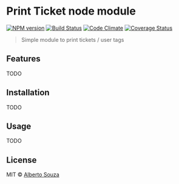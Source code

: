 # Print Ticket node module

[![NPM version][npm-image]][npm-url] [![Build Status][travis-image]][travis-url] [![Code Climate](https://codeclimate.com/github/albertosouza/print-ticket/badges/gpa.svg)](https://codeclimate.com/github/albertosouza/print-ticket) [![Coverage Status](https://coveralls.io/repos/github/albertosouza/print-ticket/badge.svg?branch=master)](https://coveralls.io/github/albertosouza/print-ticket?branch=master)

> Simple module to print tickets / user tags

## Features

TODO

## Installation

TODO

## Usage

TODO 

## License

MIT © [Alberto Souza](http://albertosouza.net)

[npm-image]: https://badge.fury.io/js/print-ticket.svg
[npm-url]: https://npmjs.org/package/print-ticket
[travis-image]: https://travis-ci.org/albertosouza/print-ticket.svg?branch=master
[travis-url]: https://travis-ci.org/albertosouza/print-ticket
[daviddm-image]: https://david-dm.org/albertosouza/print-ticket.svg?theme=shields.io
[daviddm-url]: https://david-dm.org/albertosouza/print-ticket

